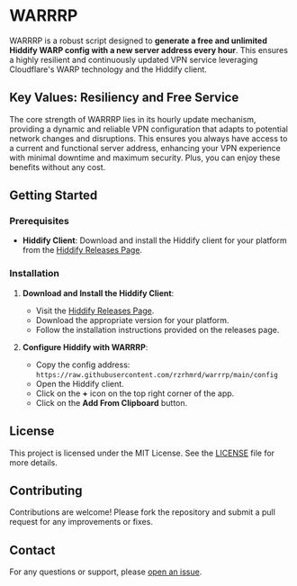 # WARRRP

WARRRP is a robust script designed to **generate a free and unlimited Hiddify WARP config with a new server address every hour**. This ensures a highly resilient and continuously updated VPN service leveraging Cloudflare's WARP technology and the Hiddify client.

## Key Values: Resiliency and Free Service

The core strength of WARRRP lies in its hourly update mechanism, providing a dynamic and reliable VPN configuration that adapts to potential network changes and disruptions. This ensures you always have access to a current and functional server address, enhancing your VPN experience with minimal downtime and maximum security. Plus, you can enjoy these benefits without any cost.

## Getting Started

### Prerequisites

- **Hiddify Client**: Download and install the Hiddify client for your platform from the [Hiddify Releases Page](https://github.com/hiddify/hiddify-next/releases).

### Installation

1. **Download and Install the Hiddify Client**:
   - Visit the [Hiddify Releases Page](https://github.com/hiddify/hiddify-next/releases).
   - Download the appropriate version for your platform.
   - Follow the installation instructions provided on the releases page.

2. **Configure Hiddify with WARRRP**:
   - Copy the config address: `https://raw.githubusercontent.com/rzrhmrd/warrrp/main/config`
   - Open the Hiddify client.
   - Click on the **+** icon on the top right corner of the app.
   - Click on the  **Add From Clipboard** button.

## License

This project is licensed under the MIT License. See the [LICENSE](LICENSE) file for more details.

## Contributing

Contributions are welcome! Please fork the repository and submit a pull request for any improvements or fixes.

## Contact

For any questions or support, please [open an issue](https://github.com/rzrhmrd/warrrp/issues).
